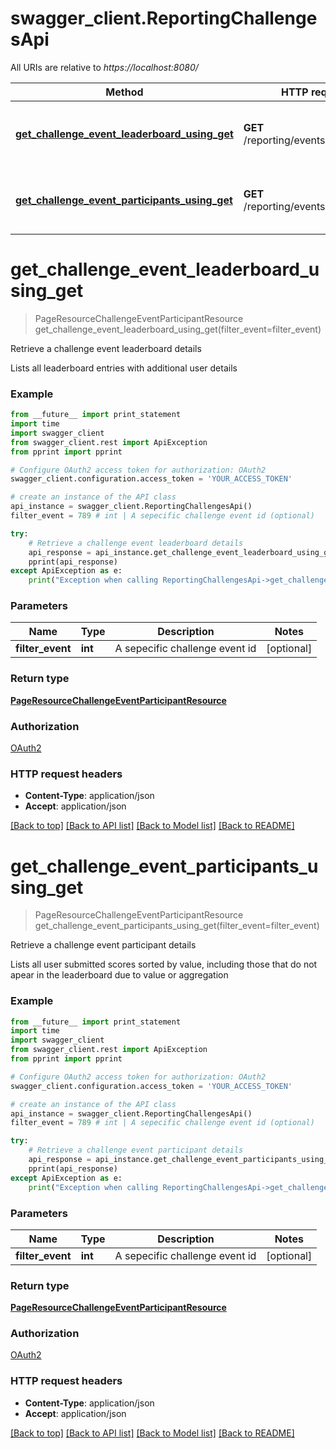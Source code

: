 # swagger_client.ReportingChallengesApi

All URIs are relative to *https://localhost:8080/*

Method | HTTP request | Description
------------- | ------------- | -------------
[**get_challenge_event_leaderboard_using_get**](ReportingChallengesApi.md#get_challenge_event_leaderboard_using_get) | **GET** /reporting/events/leaderboard | Retrieve a challenge event leaderboard details
[**get_challenge_event_participants_using_get**](ReportingChallengesApi.md#get_challenge_event_participants_using_get) | **GET** /reporting/events/participants | Retrieve a challenge event participant details


# **get_challenge_event_leaderboard_using_get**
> PageResourceChallengeEventParticipantResource get_challenge_event_leaderboard_using_get(filter_event=filter_event)

Retrieve a challenge event leaderboard details

Lists all leaderboard entries with additional user details

### Example 
```python
from __future__ import print_statement
import time
import swagger_client
from swagger_client.rest import ApiException
from pprint import pprint

# Configure OAuth2 access token for authorization: OAuth2
swagger_client.configuration.access_token = 'YOUR_ACCESS_TOKEN'

# create an instance of the API class
api_instance = swagger_client.ReportingChallengesApi()
filter_event = 789 # int | A sepecific challenge event id (optional)

try: 
    # Retrieve a challenge event leaderboard details
    api_response = api_instance.get_challenge_event_leaderboard_using_get(filter_event=filter_event)
    pprint(api_response)
except ApiException as e:
    print("Exception when calling ReportingChallengesApi->get_challenge_event_leaderboard_using_get: %s\n" % e)
```

### Parameters

Name | Type | Description  | Notes
------------- | ------------- | ------------- | -------------
 **filter_event** | **int**| A sepecific challenge event id | [optional] 

### Return type

[**PageResourceChallengeEventParticipantResource**](PageResourceChallengeEventParticipantResource.md)

### Authorization

[OAuth2](../README.md#OAuth2)

### HTTP request headers

 - **Content-Type**: application/json
 - **Accept**: application/json

[[Back to top]](#) [[Back to API list]](../README.md#documentation-for-api-endpoints) [[Back to Model list]](../README.md#documentation-for-models) [[Back to README]](../README.md)

# **get_challenge_event_participants_using_get**
> PageResourceChallengeEventParticipantResource get_challenge_event_participants_using_get(filter_event=filter_event)

Retrieve a challenge event participant details

Lists all user submitted scores sorted by value, including those that do not apear in the leaderboard due to value or aggregation

### Example 
```python
from __future__ import print_statement
import time
import swagger_client
from swagger_client.rest import ApiException
from pprint import pprint

# Configure OAuth2 access token for authorization: OAuth2
swagger_client.configuration.access_token = 'YOUR_ACCESS_TOKEN'

# create an instance of the API class
api_instance = swagger_client.ReportingChallengesApi()
filter_event = 789 # int | A sepecific challenge event id (optional)

try: 
    # Retrieve a challenge event participant details
    api_response = api_instance.get_challenge_event_participants_using_get(filter_event=filter_event)
    pprint(api_response)
except ApiException as e:
    print("Exception when calling ReportingChallengesApi->get_challenge_event_participants_using_get: %s\n" % e)
```

### Parameters

Name | Type | Description  | Notes
------------- | ------------- | ------------- | -------------
 **filter_event** | **int**| A sepecific challenge event id | [optional] 

### Return type

[**PageResourceChallengeEventParticipantResource**](PageResourceChallengeEventParticipantResource.md)

### Authorization

[OAuth2](../README.md#OAuth2)

### HTTP request headers

 - **Content-Type**: application/json
 - **Accept**: application/json

[[Back to top]](#) [[Back to API list]](../README.md#documentation-for-api-endpoints) [[Back to Model list]](../README.md#documentation-for-models) [[Back to README]](../README.md)

